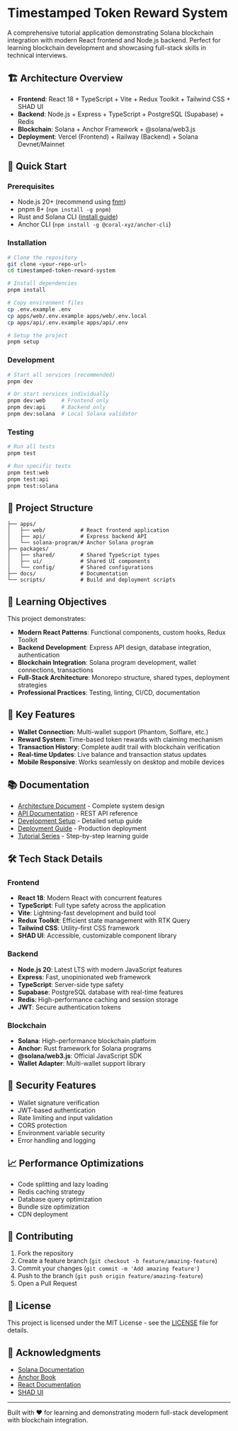 # Timestamped Token Reward System

A comprehensive tutorial application demonstrating Solana blockchain integration with modern React frontend and Node.js backend. Perfect for learning blockchain development and showcasing full-stack skills in technical interviews.

## 🏗️ Architecture Overview

- **Frontend**: React 18 + TypeScript + Vite + Redux Toolkit + Tailwind CSS + SHAD UI
- **Backend**: Node.js + Express + TypeScript + PostgreSQL (Supabase) + Redis
- **Blockchain**: Solana + Anchor Framework + @solana/web3.js
- **Deployment**: Vercel (Frontend) + Railway (Backend) + Solana Devnet/Mainnet

## 🚀 Quick Start

### Prerequisites

- Node.js 20+ (recommend using [fnm](https://github.com/Schniz/fnm))
- pnpm 8+ (`npm install -g pnpm`)
- Rust and Solana CLI ([install guide](https://docs.solana.com/cli/install-solana-cli-tools))
- Anchor CLI (`npm install -g @coral-xyz/anchor-cli`)

### Installation

```bash
# Clone the repository
git clone <your-repo-url>
cd timestamped-token-reward-system

# Install dependencies
pnpm install

# Copy environment files
cp .env.example .env
cp apps/web/.env.example apps/web/.env.local
cp apps/api/.env.example apps/api/.env

# Setup the project
pnpm setup
```

### Development

```bash
# Start all services (recommended)
pnpm dev

# Or start services individually
pnpm dev:web     # Frontend only
pnpm dev:api     # Backend only
pnpm dev:solana  # Local Solana validator
```

### Testing

```bash
# Run all tests
pnpm test

# Run specific tests
pnpm test:web
pnpm test:api
pnpm test:solana
```

## 📁 Project Structure

```
├── apps/
│   ├── web/           # React frontend application
│   ├── api/           # Express backend API
│   └── solana-program/# Anchor Solana program
├── packages/
│   ├── shared/        # Shared TypeScript types
│   ├── ui/            # Shared UI components
│   └── config/        # Shared configurations
├── docs/              # Documentation
└── scripts/           # Build and deployment scripts
```

## 🎯 Learning Objectives

This project demonstrates:

- **Modern React Patterns**: Functional components, custom hooks, Redux Toolkit
- **Backend Development**: Express API design, database integration, authentication
- **Blockchain Integration**: Solana program development, wallet connections, transactions
- **Full-Stack Architecture**: Monorepo structure, shared types, deployment strategies
- **Professional Practices**: Testing, linting, CI/CD, documentation

## 🔗 Key Features

- **Wallet Connection**: Multi-wallet support (Phantom, Solflare, etc.)
- **Reward System**: Time-based token rewards with claiming mechanism
- **Transaction History**: Complete audit trail with blockchain verification
- **Real-time Updates**: Live balance and transaction status updates
- **Mobile Responsive**: Works seamlessly on desktop and mobile devices

## 📚 Documentation

- [Architecture Document](./docs/architecture.md) - Complete system design
- [API Documentation](./docs/api-documentation.md) - REST API reference
- [Development Setup](./docs/development-setup.md) - Detailed setup guide
- [Deployment Guide](./docs/deployment-guide.md) - Production deployment
- [Tutorial Series](./docs/tutorial/) - Step-by-step learning guide

## 🛠️ Tech Stack Details

### Frontend
- **React 18**: Modern React with concurrent features
- **TypeScript**: Full type safety across the application
- **Vite**: Lightning-fast development and build tool
- **Redux Toolkit**: Efficient state management with RTK Query
- **Tailwind CSS**: Utility-first CSS framework
- **SHAD UI**: Accessible, customizable component library

### Backend
- **Node.js 20**: Latest LTS with modern JavaScript features
- **Express**: Fast, unopinionated web framework
- **TypeScript**: Server-side type safety
- **Supabase**: PostgreSQL database with real-time features
- **Redis**: High-performance caching and session storage
- **JWT**: Secure authentication tokens

### Blockchain
- **Solana**: High-performance blockchain platform
- **Anchor**: Rust framework for Solana programs
- **@solana/web3.js**: Official JavaScript SDK
- **Wallet Adapter**: Multi-wallet support library

## 🔐 Security Features

- Wallet signature verification
- JWT-based authentication
- Rate limiting and input validation
- CORS protection
- Environment variable security
- Error handling and logging

## 📈 Performance Optimizations

- Code splitting and lazy loading
- Redis caching strategy
- Database query optimization
- Bundle size optimization
- CDN deployment

## 🤝 Contributing

1. Fork the repository
2. Create a feature branch (`git checkout -b feature/amazing-feature`)
3. Commit your changes (`git commit -m 'Add amazing feature'`)
4. Push to the branch (`git push origin feature/amazing-feature`)
5. Open a Pull Request

## 📄 License

This project is licensed under the MIT License - see the [LICENSE](LICENSE) file for details.

## 🙏 Acknowledgments

- [Solana Documentation](https://docs.solana.com/)
- [Anchor Book](https://book.anchor-lang.com/)
- [React Documentation](https://react.dev/)
- [SHAD UI](https://ui.shadcn.com/)

---

Built with ❤️ for learning and demonstrating modern full-stack development with blockchain integration.